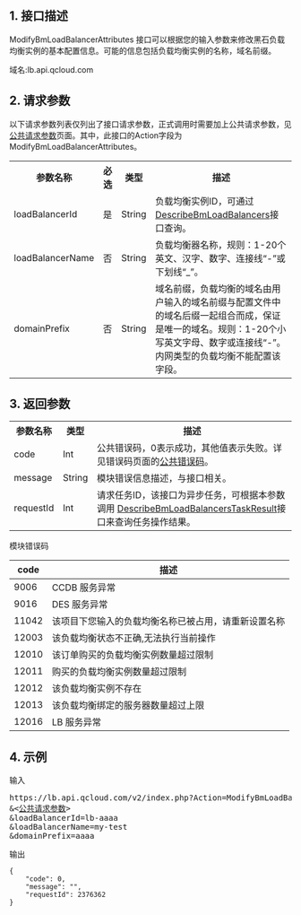 ## 1. 接口描述
 ModifyBmLoadBalancerAttributes 接口可以根据您的输入参数来修改黑石负载均衡实例的基本配置信息。可能的信息包括负载均衡实例的名称，域名前缀。

域名:lb.api.qcloud.com

## 2. 请求参数
   以下请求参数列表仅列出了接口请求参数，正式调用时需要加上公共请求参数，见[公共请求参数](/doc/api/456/6718)页面。其中，此接口的Action字段为 ModifyBmLoadBalancerAttributes。
<table class="t"><tbody><tr>
<th><b>参数名称</b></th>
<th><b>必选</b></th>
<th><b>类型</b></th>
<th><b>描述</b></th>

<tr>
<td> loadBalancerId
<td> 是
<td> String
<td>  负载均衡实例ID，可通过<a href="" title="DescribeLoadBalancers">DescribeBmLoadBalancers</a>接口查询。

<tr>
<td> loadBalancerName
<td> 否
<td> String
<td> 负载均衡器名称，规则：1-20个英文、汉字、数字、连接线“-”或下划线“_”。

<tr>
<td> domainPrefix
<td> 否
<td> String
<td> 域名前缀，负载均衡的域名由用户输入的域名前缀与配置文件中的域名后缀一起组合而成，保证是唯一的域名。规则：1-20个小写英文字母、数字或连接线“-”。内网类型的负载均衡不能配置该字段。

</tbody></table>


## 3. 返回参数
<table class="t"><tbody><tr>
<th><b>参数名称</b></th>
<th><b>类型</b></th>
<th><b>描述</b></th>
<tr>
<td> code
<td> Int
<td> 公共错误码，0表示成功，其他值表示失败。详见错误码页面的<a href="" title="公共错误码">公共错误码</a>。
<tr>
<td> message
<td> String
<td> 模块错误信息描述，与接口相关。
<tr>
<td> requestId
<td> Int
<td>请求任务ID，该接口为异步任务，可根据本参数调用
<a href="">DescribeBmLoadBalancersTaskResult</a>接口来查询任务操作结果。
</tbody></table>

模块错误码

| code | 描述 |
|------|------|
| 9006 | CCDB 服务异常 |
| 9016 | DES 服务异常 |
| 11042 | 该项目下您输入的负载均衡名称已被占用，请重新设置名称 |
| 12003 | 该负载均衡状态不正确,无法执行当前操作 |
| 12010 | 该订单购买的负载均衡实例数量超过限制 |
| 12011 | 购买的负载均衡实例数量超过限制 |
| 12012 | 该负载均衡实例不存在 |
| 12013 | 该负载均衡绑定的服务器数量超过上限 |
| 12016 | LB 服务异常|

## 4. 示例
输入
<pre>
https://lb.api.qcloud.com/v2/index.php?Action=ModifyBmLoadBalancerAttributes
&<<a href="https://www.qcloud.com/doc/api/229/6976">公共请求参数</a>>
&loadBalancerId=lb-aaaa
&loadBalancerName=my-test
&domainPrefix=aaaa
</pre>

输出
```
{
    "code": 0,
    "message": "",
    "requestId": 2376362
}
```
